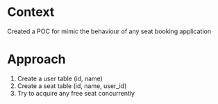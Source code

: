 # Context
Created a POC for mimic the behaviour of any seat booking application

# Approach
1. Create a user table (id, name)
2. Create a seat table (id, name, user_id)
3. Try to acquire any free seat concurrently

